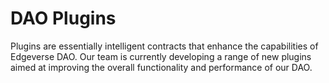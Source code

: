 # DAO Plugins

Plugins are essentially intelligent contracts that enhance the capabilities of Edgeverse DAO. Our team is currently developing a range of new plugins aimed at improving the overall functionality and performance of our DAO.



